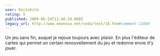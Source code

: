 ```yaml
---
user: KaitoKito
rating: 5
published: 2009-06-24T11:40:24.000Z
legacy_url: http://www.emunova.net/veda/test/16.htm#comment-11604
---
```

Un jeu sans fin, auquel je rejoue toujours avec plaisir. En plus l'éditeur de cartes qui permet un certain renouvellement du jeu et redonne envie d'y jouer.